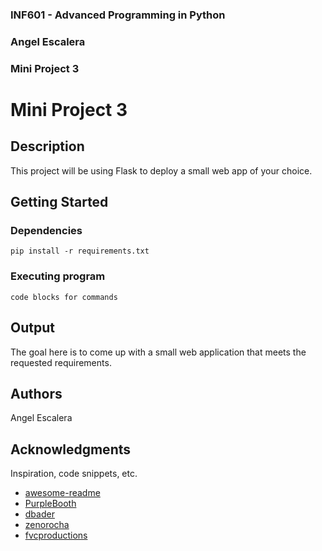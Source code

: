 ### INF601 - Advanced Programming in Python
### Angel Escalera
### Mini Project 3


# Mini Project 3

## Description

This project will be using Flask to deploy a small web app of your choice. 

## Getting Started

### Dependencies

```
pip install -r requirements.txt
```


### Executing program

```
code blocks for commands
```

## Output

The goal here is to come up with a small web application that meets the requested requirements.

## Authors

Angel Escalera

## Acknowledgments

Inspiration, code snippets, etc.
* [awesome-readme](https://github.com/matiassingers/awesome-readme)
* [PurpleBooth](https://gist.github.com/PurpleBooth/109311bb0361f32d87a2)
* [dbader](https://github.com/dbader/readme-template)
* [zenorocha](https://gist.github.com/zenorocha/4526327)
* [fvcproductions](https://gist.github.com/fvcproductions/1bfc2d4aecb01a834b46)



